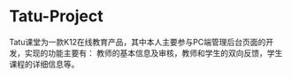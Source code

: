 # Tatu-Project

Tatu课堂为一款K12在线教育产品，其中本人主要参与PC端管理后台页面的开发，实现的功能主要有：
教师的基本信息及审核，教师和学生的双向反馈，学生课程的详细信息等。
